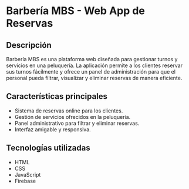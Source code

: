 # Barbería MBS - Web App de Reservas

## Descripción

Barbería MBS es una plataforma web diseñada para gestionar turnos y servicios en una peluquería. La aplicación permite a los clientes reservar sus turnos fácilmente y ofrece un panel de administración para que el personal pueda filtrar, visualizar y eliminar reservas de manera eficiente.

## Características principales

- Sistema de reservas online para los clientes.
- Gestión de servicios ofrecidos en la peluquería.
- Panel administrativo para filtrar y eliminar reservas.
- Interfaz amigable y responsiva.

## Tecnologías utilizadas

- HTML
- CSS
- JavaScript
- Firebase
